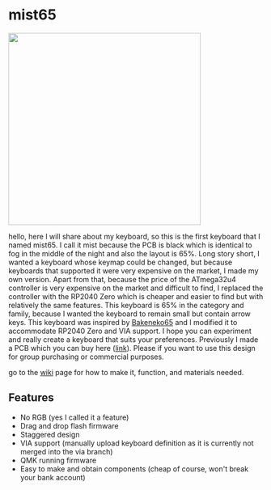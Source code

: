 
# mist65

<img src='https://github.com/naaeell/mist65/blob/main/mist65/pictures/20240113_094008.jpg' width='380'>

hello, here I will share about my keyboard, so this is the first keyboard that I named mist65. I call it mist because the PCB is black which is identical to fog in the middle of the night and also the layout is 65%.
Long story short, I wanted a keyboard whose keymap could be changed, but because keyboards that supported it were very expensive on the market, I made my own version. Apart from that, because the price of the ATmega32u4 controller is very expensive on the market and difficult to find, I replaced the controller with the RP2040 Zero which is cheaper and easier to find but with relatively the same features. This keyboard is 65% in the category and family, because I wanted the keyboard to remain small but contain arrow keys. This keyboard was inspired by [Bakeneko65](https://github.com/kkatano/bakeneko-65) and I modified it to accommodate RP2040 Zero and VIA support. I hope you can experiment and really create a keyboard that suits your preferences. Previously I made a PCB which you can buy here ([link](https://github.com/kkatano/bakeneko-65)). Please if you want to use this design for group purchasing or commercial purposes.

go to the [wiki](https://github.com/naaeell/mist65/wiki) page for how to make it, function, and materials needed.
## Features

- No RGB (yes I called it a feature)
- Drag and drop flash firmware
- Staggered design
- VIA support (manually upload keyboard definition as it is currently not merged into the via branch)
- QMK running firmware
- Easy to make and obtain components (cheap of course, won't break your bank account)
